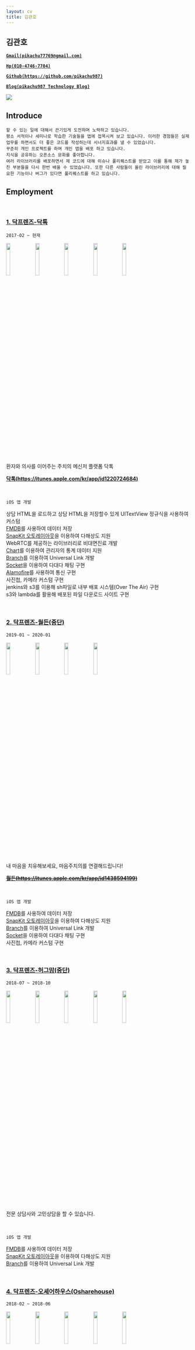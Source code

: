 ```yaml
---
layout: cv
title: 김관호
---
```



## 김관호

<a href="mailto:pikachu77769@gmail.com" style="font-weight: bold;">`Gmail(pikachu77769@gmail.com)`</a>

<a href="tel:010-4746-7704" style="font-weight: bold;">`Hp(010-4746-7704)`</a>

<a href="https://github.com/pikachu987/" style="font-weight: bold;">`Github(https://github.com/pikachu987)`</a>

<a href="https://pikachu987.tistory.com/" style="font-weight: bold;">`Blog(pikachu987 Technology Blog)`</a>


<div class="profile"><img src="https://pikachu987.github.io/cvdata/resources/profile.png?cv=1"></div>


## Introduce

`할 수 있는 일에 대해서 끈기있게 도전하며 노력하고 있습니다.`<br>
`평소 서적이나 세미나로 학습한 기술들을 앱에 접목시켜 보고 있습니다. 이러한 경험들은 실제 업무를 하면서도 더 좋은 코드를 작성하는데 시너지효과를 낼 수 있었습니다.`<br>
`꾸준히 개인 프로젝트를 하며 개인 앱을 배포 하고 있습니다.`<br>
`지식을 공유하는 오픈소스 문화를 좋아합니다.`<br>
`여러 라이브러리를 배포하면서 제 코드에 대해 이슈나 풀리퀘스트를 받았고 이를 통해 제가 놓친 부분들을 다시 한번 배울 수 있었습니다. 또한 다른 사람들이 올린 라이브러리에 대해 필요한 기능이나 버그가 있다면 풀리퀘스트를 하고 있습니다.`




## Employment



<br>

### [1. 닥프렌즈-닥톡](https://www.doctalk.co.kr/)

`2017-02 ~ 현재`

<img src="https://pikachu987.github.io/cvdata/resources/employment/doctalk/appstore/1.png?cv=1" width="15%">
<img src="https://pikachu987.github.io/cvdata/resources/employment/doctalk/appstore/2.png?cv=1" width="15%">
<img src="https://pikachu987.github.io/cvdata/resources/employment/doctalk/appstore/3.png?cv=1" width="15%">
<img src="https://pikachu987.github.io/cvdata/resources/employment/doctalk/appstore/4.png?cv=1" width="15%">
<img src="https://pikachu987.github.io/cvdata/resources/employment/doctalk/appstore/5.png?cv=1" width="15%">

환자와 의사를 이어주는 주치의 메신저 플랫폼 닥톡

__[닥톡(https://itunes.apple.com/kr/app/id1220724684)](https://itunes.apple.com/kr/app/id1220724684)__

<br>

`iOS 앱 개발`

상담 HTML을 로드하고 상담 HTML을 저장할수 있게 UITextView 정규식을 사용하여 커스텀<br>
[FMDB](https://github.com/ccgus/fmdb)를 사용하여 데이터 저장<br>
[SnapKit 오토레이아웃](https://github.com/SnapKit/SnapKit)을 이용하여 다해상도 지원<br>
WebRTC를 제공하는 라이브러리로 비대면진료 개발<br>
[Chart](https://github.com/danielgindi/Charts)를 이용하여 관리자의 통계 데이터 지원<br>
[Branch](https://dashboard.branch.io/)를 이용하여 Universal Link 개발<br>
[Socket](https://github.com/socketio/socket.io-client-swift)을 이용하여 다대다 채팅 구현<br>
[Alamofire](https://github.com/Alamofire/Alamofire)를 사용하여 통신 구현<br>
사진첩, 카메라 커스텀 구현<br>
jenkins와 s3를 이용해 sh파일로 내부 배포 시스템(Over The Air) 구현<br>
s3와 lambda를 활용해 배포된 파일 다운로드 사이트 구현<br>


<div class="page-break"></div>

<br>

### [2. 닥프렌즈-월든(중단)](https://www.docfriends.com/)

`2019-01 ~ 2020-01`

<img src="https://pikachu987.github.io/cvdata/resources/employment/walden/appstore/1.png?cv=1" width="15%">
<img src="https://pikachu987.github.io/cvdata/resources/employment/walden/appstore/2.png?cv=1" width="15%">
<img src="https://pikachu987.github.io/cvdata/resources/employment/walden/appstore/3.png?cv=1" width="15%">
<img src="https://pikachu987.github.io/cvdata/resources/employment/walden/appstore/4.png?cv=1" width="15%">

내 마음을 치유해보세요, 마음주치의를 연결해드립니다!

~~__[월든(https://itunes.apple.com/kr/app/id1438594199)](https://itunes.apple.com/kr/app/id1438594199)__~~

<br>

`iOS 앱 개발`

[FMDB](https://github.com/ccgus/fmdb)를 사용하여 데이터 저장<br>
[SnapKit 오토레이아웃](https://github.com/SnapKit/SnapKit)을 이용하여 다해상도 지원<br>
[Branch](https://dashboard.branch.io/)를 이용하여 Universal Link 개발<br>
[Socket](https://github.com/socketio/socket.io-client-swift)을 이용하여 다대다 채팅 구현<br>
사진첩, 카메라 커스텀 구현<br>



<br>

### [3. 닥프렌즈-허그맘(중단)](https://www.docfriends.com/)

`2018-07 ~ 2018-10`

<img src="https://pikachu987.github.io/cvdata/resources/employment/hugmom/appstore/1.png?cv=1" width="15%">
<img src="https://pikachu987.github.io/cvdata/resources/employment/hugmom/appstore/2.png?cv=1" width="15%">
<img src="https://pikachu987.github.io/cvdata/resources/employment/hugmom/appstore/3.png?cv=1" width="15%">
<img src="https://pikachu987.github.io/cvdata/resources/employment/hugmom/appstore/4.png?cv=1" width="15%">
<img src="https://pikachu987.github.io/cvdata/resources/employment/hugmom/appstore/5.png?cv=1" width="15%">

전문 상담사와 고민상담을 할 수 있습니다.

<br>

`iOS 앱 개발`

[FMDB](https://github.com/ccgus/fmdb)를 사용하여 데이터 저장<br>
[SnapKit 오토레이아웃](https://github.com/SnapKit/SnapKit)을 이용하여 다해상도 지원<br>
[Branch](https://dashboard.branch.io/)를 이용하여 Universal Link 개발<br>


<div class="page-break"></div>

<br>

### [4. 닥프렌즈-오셰어하우스(Osharehouse)](https://www.facebook.com/osharehouse/)

`2018-02 ~ 2018-06`

<img src="https://pikachu987.github.io/cvdata/resources/employment/osharehouse/appstore/1.png?cv=1" width="15%">
<img src="https://pikachu987.github.io/cvdata/resources/employment/osharehouse/appstore/2.png?cv=1" width="15%">
<img src="https://pikachu987.github.io/cvdata/resources/employment/osharehouse/appstore/3.png?cv=1" width="15%">
<img src="https://pikachu987.github.io/cvdata/resources/employment/osharehouse/appstore/4.png?cv=1" width="15%">
<img src="https://pikachu987.github.io/cvdata/resources/employment/osharehouse/appstore/5.png?cv=1" width="15%">

실시간 직거래 방구하기

__[오셰어하우스(https://itunes.apple.com/kr/app/id1383090453)](https://itunes.apple.com/kr/app/id1383090453)__

<br>

`iOS 앱 개발`

CoreData를 사용하여 데이터 저장<br>
[SnapKit 오토레이아웃](https://github.com/SnapKit/SnapKit)을 이용하여 다해상도 지원<br>
[Branch](https://dashboard.branch.io/)를 이용하여 Universal Link 개발<br>
[Socket](https://github.com/socketio/socket.io-client-swift)을 이용하여 다대다 채팅 구현<br>
Expandable Tableview 개발<br>
Localizable을 사용하여 다국어 지원<br>



<br>

### [5. 닥프렌즈-오셰어하우스 관리자(Osharehouse)](https://www.facebook.com/osharehouse/)

`2018-02 ~ 2018-06`

<img src="https://pikachu987.github.io/cvdata/resources/employment/osharehouseAdmin/appstore/1.png?cv=1" width="15%">
<img src="https://pikachu987.github.io/cvdata/resources/employment/osharehouseAdmin/appstore/2.png?cv=1" width="15%">
<img src="https://pikachu987.github.io/cvdata/resources/employment/osharehouseAdmin/appstore/3.png?cv=1" width="15%">
<img src="https://pikachu987.github.io/cvdata/resources/employment/osharehouseAdmin/appstore/4.png?cv=1" width="15%">
<img src="https://pikachu987.github.io/cvdata/resources/employment/osharehouseAdmin/appstore/5.png?cv=1" width="15%">

간편하게 입주자를 모집하세요

__[오셰어하우스 관리자(https://itunes.apple.com/kr/app/id1351570974)](https://itunes.apple.com/kr/app/id1351570974)__

<br>

`iOS 앱 개발`

[Chart](https://github.com/danielgindi/Charts)를 이용하여 관리자의 통계 데이터 지원<br>
CoreData를 사용하여 데이터 저장<br>
[SnapKit 오토레이아웃](https://github.com/SnapKit/SnapKit)을 이용하여 다해상도 지원<br>
[Branch](https://dashboard.branch.io/)를 이용하여 Universal Link 개발<br>
[Socket](https://github.com/socketio/socket.io-client-swift)을 이용하여 다대다 채팅 구현<br>


<div class="page-break"></div>

<br>

### [6. 닥프렌즈-배경화면 HD(OGQ)](https://medium.com/ogq-corp)

`2017-04 ~ 2017-07`

<img src="https://pikachu987.github.io/cvdata/resources/employment/backgroundHD/appstore/1.png?cv=1" width="15%">
<img src="https://pikachu987.github.io/cvdata/resources/employment/backgroundHD/appstore/2.png?cv=1" width="15%">
<img src="https://pikachu987.github.io/cvdata/resources/employment/backgroundHD/appstore/3.png?cv=1" width="15%">
<img src="https://pikachu987.github.io/cvdata/resources/employment/backgroundHD/appstore/4.png?cv=1" width="15%">
<img src="https://pikachu987.github.io/cvdata/resources/employment/backgroundHD/appstore/5.png?cv=1" width="15%">

고화질 배경화‪면‬

__[배경화면 HD(https://itunes.apple.com/app/id541860561)](https://itunes.apple.com/app/id541860561)__

<br>

`iOS 앱 개발`

Objective-C 로 되어있던 앱을 Swift3로 변환<br>
[Tags](https://github.com/pikachu987/Tags) 라이브러리 기초 개발<br>
오토레이아웃(스토리보드)을 이용하여 다해상도 지원<br>
이미지 다해상도 렌더링 지원<br>
Localizable을 사용하여 다국어 지원<br>



<br>

### 7. 시전소프트-전단지존

`2016-06 ~ 2016-11`

<img src="https://pikachu987.github.io/cvdata/resources/employment/jundan/appstore/1.png?cv=1" width="15%">
<img src="https://pikachu987.github.io/cvdata/resources/employment/jundan/appstore/2.png?cv=1" width="15%">
<img src="https://pikachu987.github.io/cvdata/resources/employment/jundan/appstore/3.png?cv=1" width="15%">
<img src="https://pikachu987.github.io/cvdata/resources/employment/jundan/appstore/4.png?cv=1" width="15%">
<img src="https://pikachu987.github.io/cvdata/resources/employment/jundan/appstore/5.png?cv=1" width="15%">

전단지를 앱으로 만들어 배포

<br>

`iOS 앱 개발`

[Realm](https://github.com/realm/realm-cocoa)을 사용하여 데이터 저장<br>
[Alamofire](https://github.com/Alamofire/Alamofire)를 사용하여 통신 구현<br>
여러가지 전단지 만들기 레이아웃 개발<br>
Horizontal 무한 스크롤 개발<br>



<div class="page-break"></div>

## Freelancer

<br>

### 1. KMS-ExpertT

`2016-11 ~ 2016-12`

<img src="https://pikachu987.github.io/cvdata/resources/freelancer/et/appstore/1.png?cv=1" width="15%">
<img src="https://pikachu987.github.io/cvdata/resources/freelancer/et/appstore/2.png?cv=1" width="15%">
<img src="https://pikachu987.github.io/cvdata/resources/freelancer/et/appstore/3.png?cv=1" width="15%">
<img src="https://pikachu987.github.io/cvdata/resources/freelancer/et/appstore/4.png?cv=1" width="15%">
<img src="https://pikachu987.github.io/cvdata/resources/freelancer/et/appstore/5.png?cv=1" width="15%">

WebRTC를 이용해 통역 전문가와 통화

<br>

`iOS 앱 개발`

[QuickBlox WebRTC](https://quickblox.com/)를 이용하여 통화 구현<br>
[SQLite](https://github.com/stephencelis/SQLite.swift)를 이용하여 데이터 저장<br>
[Realm](https://github.com/realm/realm-cocoa)을 사용하여 데이터 저장<br>
[Alamofire](https://github.com/Alamofire/Alamofire)를 사용하여 통신 구현<br>




<br>

### 2. Davich-가상장착(중단)

`2016-12 ~ 2017-01`

<img src="https://pikachu987.github.io/cvdata/resources/freelancer/virtualWearing/appstore/1.png?cv=1" width="15%">
<img src="https://pikachu987.github.io/cvdata/resources/freelancer/virtualWearing/appstore/2.png?cv=1" width="15%">
<img src="https://pikachu987.github.io/cvdata/resources/freelancer/virtualWearing/appstore/3.png?cv=1" width="15%">
<img src="https://pikachu987.github.io/cvdata/resources/freelancer/virtualWearing/appstore/4.png?cv=1" width="15%">
<img src="https://pikachu987.github.io/cvdata/resources/freelancer/virtualWearing/appstore/5.png?cv=1" width="15%">

가상으로 눈동자 위치와 눈동자 타원에 맞게 콘택트 렌즈를 잘라서 가상으로 써 볼수 있다.

<br>

`iOS 앱 개발`

[Realm](https://github.com/realm/realm-cocoa)을 사용하여 데이터 저장<br>
[Alamofire](https://github.com/Alamofire/Alamofire)를 사용하여 통신 구현<br>


<div class="page-break"></div>

<br>

### 3. knightnet-책가방

`2017-01 ~ 2017-02`

<img src="https://pikachu987.github.io/cvdata/resources/freelancer/edubag/appstore/1.png?cv=1" width="15%">
<img src="https://pikachu987.github.io/cvdata/resources/freelancer/edubag/appstore/2.png?cv=1" width="15%">
<img src="https://pikachu987.github.io/cvdata/resources/freelancer/edubag/appstore/3.png?cv=1" width="15%">
<img src="https://pikachu987.github.io/cvdata/resources/freelancer/edubag/appstore/4.png?cv=1" width="15%">
<img src="https://pikachu987.github.io/cvdata/resources/freelancer/edubag/appstore/5.png?cv=1" width="15%">

책가방은 방과후학교 운영을 위한 프로그램입니다.

<br>

`iOS 앱 개발`

[Realm](https://github.com/realm/realm-cocoa)을 사용하여 데이터 저장<br>
[Alamofire](https://github.com/Alamofire/Alamofire)를 사용하여 통신 구현<br>
[Kanna](https://github.com/tid-kijyun/Kanna)를 사용하여 XML 통신 구현<br>




## Individual Projects

<br>

### 1. 패턴관리(생활패턴, 운동패턴, 피트니스)

`2019-07 ~ 2019-07`

<img src="https://pikachu987.github.io/cvdata/resources/individual/pattern/appstore/1.png?cv=1" width="15%">
<img src="https://pikachu987.github.io/cvdata/resources/individual/pattern/appstore/2.png?cv=1" width="15%">
<img src="https://pikachu987.github.io/cvdata/resources/individual/pattern/appstore/3.png?cv=1" width="15%">
<img src="https://pikachu987.github.io/cvdata/resources/individual/pattern/appstore/4.png?cv=1" width="15%">
<img src="https://pikachu987.github.io/cvdata/resources/individual/pattern/appstore/5.png?cv=1" width="15%">

● 자신에게 맞는 작업으로 하루하루 패턴을 맞게 살아보세요.<br/>
● 하루하루 패턴에 맞게 살았는지 통계를 확인해 보세요.<br/>
● 패턴에 맞게 살고 있는지 패턴 관리앱이 도와드려요.<br/>

__[패턴관리(https://itunes.apple.com/us/app/패턴관리-생활패턴-운동패턴-피트니스/id1471091967)](https://itunes.apple.com/us/app/패턴관리-생활패턴-운동패턴-피트니스/id1471091967)__

<br>

`iOS 앱 개발`

[FMDB](https://github.com/ccgus/fmdb)를 사용하여 데이터 저장<br>
[SnapKit 오토레이아웃](https://github.com/SnapKit/SnapKit)을 이용하여 다해상도 지원<br>
[CropPickerView](https://github.com/pikachu987/CropPickerView)를 이용하여 이미지 자르기 지원<br>
Localizable을 사용하여 다국어 지원<br>


<div class="page-break"></div>

<br>

### 2. Punto: 쉬운 사진편집 툴

`2018-09 ~ 2018-09`

<img src="https://pikachu987.github.io/cvdata/resources/individual/punto/appstore/1.png?cv=1" width="15%">
<img src="https://pikachu987.github.io/cvdata/resources/individual/punto/appstore/2.png?cv=1" width="15%">
<img src="https://pikachu987.github.io/cvdata/resources/individual/punto/appstore/3.png?cv=1" width="15%">
<img src="https://pikachu987.github.io/cvdata/resources/individual/punto/appstore/4.png?cv=1" width="15%">
<img src="https://pikachu987.github.io/cvdata/resources/individual/punto/appstore/5.png?cv=1" width="15%">

● 사진첩에 있는 이미지를 편집할 수 있습니다.<br/>
● 캔버스를 편집할 수 있습니다.<br/>
● 컬러 피커를 사용하여 원하는 색을 캔버스에 저장해 보세요.<br/>
● 다양한 필터로 이미지의 느낌을 바꾸어 보세요.<br/>
● 이미지에 원하는 영역에 스포이드로 색을 추출해 보세요.<br/>
● 사진에 일부 영역이 마음에 들지 않을때 사진을 원하는 크기와 원하는 영역으로 잘라 보세요.<br/>
● 이미지에 여러가지 이모지,이미지,텍스트를 추가해서 위치와 크기를 조절해 보세요.<br/>
● 사용하지 않는 편집 도구를 OFF 시킨 후 자주 사용하는 도구만 볼수 있습니다.<br/>
● 이미지의 정보와 촬영 정보와 위치를 볼수 있습니다.<br/>

__[푼토(https://itunes.apple.com/us/app/punto-easy-photo-editing-tool/id1402485933)](https://itunes.apple.com/us/app/punto-easy-photo-editing-tool/id1402485933)__

<br>

`iOS 앱 개발`

[FMDB](https://github.com/ccgus/fmdb)를 사용하여 데이터 저장<br>
오토레이아웃(스토리보드)을 이용하여 다해상도 지원<br>
[CropPickerView](https://github.com/pikachu987/CropPickerView)를 이용하여 이미지 자르기 지원<br>
[GPUImage](https://github.com/BradLarson/GPUImage3)를 이용하여 필터 지원<br>
Localizable을 사용하여 다국어 지원<br>



<br>

### 3. MakeGIF: 움짤 그림 만들기 앱

`2018-01 ~ 2018-01`

<img src="https://pikachu987.github.io/cvdata/resources/individual/makegif/appstore/1.png?cv=1" width="15%">
<img src="https://pikachu987.github.io/cvdata/resources/individual/makegif/appstore/2.png?cv=1" width="15%">
<img src="https://pikachu987.github.io/cvdata/resources/individual/makegif/appstore/3.png?cv=1" width="15%">
<img src="https://pikachu987.github.io/cvdata/resources/individual/makegif/appstore/4.png?cv=1" width="15%">
<img src="https://pikachu987.github.io/cvdata/resources/individual/makegif/appstore/5.png?cv=1" width="15%">

● 터치로 쉽게 움짤을 만들수 있습니다.<br/>
● 펜 색과 사이즈를 조절할수 있습니다.<br/>
● 배경색과 배경이미지를 변경할수 있습니다.<br/>
● 갤러리에 저장된 사진들을 GIF로 변경할수 있습니다.<br/>
● 갤러리에 저장된 사진들을 원모양 GIF로 변경할수 있습니다.<br/>
● GIF 이미지들을 일반 사진으로 변경할 수 있습니다.<br/>

__[움짤 그림 만들기(https://itunes.apple.com/kr/app/움짤-그림-만들기/id1332469018)](https://itunes.apple.com/kr/app/움짤-그림-만들기/id1332469018)__

<br>

`iOS 앱 개발`

CoreData를 사용하여 데이터 저장<br>
[SnapKit 오토레이아웃](https://github.com/SnapKit/SnapKit)을 이용하여 다해상도 지원<br>



<br>

### 4. FakeCall: 가짜전화 앱 (reject)

`2018-01 ~ 2018-01`

<img src="https://pikachu987.github.io/cvdata/resources/individual/fakecall/appstore/1.png?cv=1" width="15%">
<img src="https://pikachu987.github.io/cvdata/resources/individual/fakecall/appstore/2.png?cv=1" width="15%">
<img src="https://pikachu987.github.io/cvdata/resources/individual/fakecall/appstore/3.png?cv=1" width="15%">
<img src="https://pikachu987.github.io/cvdata/resources/individual/fakecall/appstore/4.png?cv=1" width="15%">
<img src="https://pikachu987.github.io/cvdata/resources/individual/fakecall/appstore/5.png?cv=1" width="15%">

● 기존 휴대폰의 연락처에 있는 사람들에게 가짜로 전화를 걸 수 있습니다.<br/>
● 새로운 연락처를 등록해서 가짜로 전화를 걸 수 있습니다.<br/>
● 기존 연락처나 새로운 연락처에서 전화를 걸게 할 수 있습니다.<br/>
● 전화왔을 때 알림음과 진동, 배경화면을 바꿀 수 있습니다.<br/>


<br>

`iOS 앱 개발`

CoreData를 사용하여 데이터 저장<br>
[SnapKit 오토레이아웃](https://github.com/SnapKit/SnapKit)을 이용하여 다해상도 지원<br>
Localizable을 사용하여 다국어 지원<br>


<br>

### 5. Script: 대본공부 앱

`2017-12 ~ 2017-12`

<img src="https://pikachu987.github.io/cvdata/resources/individual/script/appstore/1.png?cv=1" width="15%">
<img src="https://pikachu987.github.io/cvdata/resources/individual/script/appstore/2.png?cv=1" width="15%">
<img src="https://pikachu987.github.io/cvdata/resources/individual/script/appstore/3.png?cv=1" width="15%">
<img src="https://pikachu987.github.io/cvdata/resources/individual/script/appstore/4.png?cv=1" width="15%">
<img src="https://pikachu987.github.io/cvdata/resources/individual/script/appstore/5.png?cv=1" width="15%">

● 나에게 맞는 앱 디자인을 선택할 수 있습니다.<br/>
● 중요 문장을 추가할수 있습니다.<br/>
● 대본, 중요 문장에서 검색을 할수 있습니다.<br/>
● 대본, 중요 문장을 번역할 수 있습니다.<br/>
● 중요 문장에 태그를 선택할수 있습니다.<br/>
● 대본에 따라 자신이 마지막 공부한 위치로 돌아갈 수 있습니다.<br/>
● 대본과 중요문장을 저장할수 있습니다. 데이터는 서버에 저장되지 않고 휴대폰 기기에 저장되기 때문에 다른 사람들에게 노출되지 않고 다시 불러올 수 있습니다.<br/>

__[대본공부(https://itunes.apple.com/kr/app/대본-공부/id1319037733)](https://itunes.apple.com/kr/app/대본-공부/id1319037733)__

<br>

`iOS 앱 개발`

CoreData를 사용하여 데이터 저장<br>
[SSZipArchive](https://github.com/ZipArchive/ZipArchive)를 이용하여 집파일을 다운받은 후 압축풀기 지원<br>
[Kanna](https://github.com/tid-kijyun/Kanna)를 사용하여 XML 분석<br>
[Keychain](https://github.com/kishikawakatsumi/KeychainAccess)을 이용하여 데이터 저장<br>


<div class="page-break"></div>

<br>

### 6. Markdown: 마크다운 앱

`2017-01 ~ 2017-01`

<img src="https://pikachu987.github.io/cvdata/resources/individual/markdown/appstore/1.png?cv=1" width="15%">
<img src="https://pikachu987.github.io/cvdata/resources/individual/markdown/appstore/2.png?cv=1" width="15%">
<img src="https://pikachu987.github.io/cvdata/resources/individual/markdown/appstore/3.png?cv=1" width="15%">

● 마크다운을 적을수 있다.<br>
● 마크다운을 적기 편하게 키보드 상단에 여러가지 버튼이 있다.<br>
● 마크다운을 적으면서 마크다운 미리보기를 할 수 있다.<br>
● 마크다운을 저장할 수 있다.<br>
● 마크다운을 공유할 수 있다.<br>

__[마크다운(https://itunes.apple.com/us/app/마크다운-개발자를-위한-마크다운-markdown-md/id1195478325)](https://itunes.apple.com/us/app/마크다운-개발자를-위한-마크다운-markdown-md/id1195478325)__

<br>

`iOS 앱 개발`

CoreData를 사용하여 데이터 저장<br>



<br>

### 7. Memo: 그림 메모장

`2017-01 ~ 2017-01`

<img src="https://pikachu987.github.io/cvdata/resources/individual/memo/appstore/1.png?cv=1" width="15%">
<img src="https://pikachu987.github.io/cvdata/resources/individual/memo/appstore/2.png?cv=1" width="15%">
<img src="https://pikachu987.github.io/cvdata/resources/individual/memo/appstore/3.png?cv=1" width="15%">
<img src="https://pikachu987.github.io/cvdata/resources/individual/memo/appstore/4.png?cv=1" width="15%">
<img src="https://pikachu987.github.io/cvdata/resources/individual/memo/appstore/5.png?cv=1" width="15%">

● 메모장에 펜으로 그림을 그릴수 있다.<br>
● 펜의 색, 크기를 바꿀수 있다.<br>
● 지우개로 펜으로 그린 것을 지울수 있고 지우개 크기를 바꿀수 있다.<br>
● 배경색을 바꿀수 있다.<br>
● 투명한 배경을 사용하고 갤러리에 저장할 수 있다.<br>
● 카메라(필터적용), 갤러리, 아이콘을 가져와서 크기를 조절해서 메모장에 올려놓을수 있다.<br>
● 텍스트를 만들어서 메모장에 올려놓을수 있다.<br>
● 저장, 삭제, 공유가 가능하며 메모마다 잠금(지문인식)을 걸어놓을 수 있다.<br>
● 잠금이 된 메모는 저장, 삭제, 공유, 보기를 하려면 지문인식 또는 잠금설정할때 입력한 비밀번호를 입력하여야 할 수 있다.<br>

__[그림 메모장(https://apps.apple.com/us/app/그림-메모장/id1194457669)](https://apps.apple.com/us/app/그림-메모장/id1194457669)__

<br>

`iOS 앱 개발`

[FMDB](https://github.com/ccgus/fmdb)를 사용하여 데이터 저장<br>
[SnapKit 오토레이아웃](https://github.com/SnapKit/SnapKit)을 이용하여 다해상도 지원<br>
[PALFileStorage](https://github.com/pikachu987/PALFileStorage.git)를 이용하여 내부 저장소에 파일 저장
[Realm](https://github.com/realm/realm-cocoa)을 사용하다가 FMDB로 데이터 마이그레이션<br>
LocalAuthentication를 사용하여 FaceID, TouchID 구현



<br>

### 8. Editor: 이미지 합성 앱

`2017-01 ~ 2017-01`

<img src="https://pikachu987.github.io/cvdata/resources/individual/editor/appstore/1.png?cv=1" width="15%">
<img src="https://pikachu987.github.io/cvdata/resources/individual/editor/appstore/2.png?cv=1" width="15%">
<img src="https://pikachu987.github.io/cvdata/resources/individual/editor/appstore/3.png?cv=1" width="15%">
<img src="https://pikachu987.github.io/cvdata/resources/individual/editor/appstore/4.png?cv=1" width="15%">
<img src="https://pikachu987.github.io/cvdata/resources/individual/editor/appstore/5.png?cv=1" width="15%">

● 갤러리, 카메라(필터), 웹사이트, 저장된이미지, 지도에서 원하는 영역을 자르고 저장할 수 있다.<br>
● 원하는 영역을 타원으로 자를 수 있다.<br>
● 지도에서 원하는 부분에 원하는 아이콘의 마커를 남길수 있다.<br>
● 저장한 이미지들을 서로 합성을 할 수 있고 이미지들 간의 순서를 조절할 수 있다.<br>
● 배경색을 바꿀 수 있고 텍스트를 넣을 수 있고 합성한 이미지를 저장할 수 있다.<br>
● 투명한 배경을 사용하고 갤러리에 저장할 수 있다.<br>
● 저장된 이미지를 갤러리저장, 공유하기, 삭제 할 수있다.(복수 선택 가능)<br>

__[이미지 합성(https://itunes.apple.com/kr/app/editeo/id1192981741)](https://itunes.apple.com/kr/app/editeo/id1192981741?l=ko&ls=1&mt=8)__

<br>

`iOS 앱 개발`

[FMDB](https://github.com/ccgus/fmdb)를 사용하여 데이터 저장<br>
[SnapKit 오토레이아웃](https://github.com/SnapKit/SnapKit)을 이용하여 다해상도 지원<br>
[PALFileStorage](https://github.com/pikachu987/PALFileStorage.git)를 이용하여 내부 저장소에 파일 저장
[Realm](https://github.com/realm/realm-cocoa)을 사용하다가 FMDB로 데이터 마이그레이션<br>





## Team Projects

<br>

### 1. 일루와: 중간 장소 지정해주는 앱

`2018-01 ~ 2018-01`

<img src="https://pikachu987.github.io/cvdata/resources/team/common/appstore/1.png?cv=1" width="15%">
<img src="https://pikachu987.github.io/cvdata/resources/team/common/appstore/2.png?cv=1" width="15%">
<img src="https://pikachu987.github.io/cvdata/resources/team/common/appstore/3.png?cv=1" width="15%">
<img src="https://pikachu987.github.io/cvdata/resources/team/common/appstore/4.png?cv=1" width="15%">
<img src="https://pikachu987.github.io/cvdata/resources/team/common/appstore/5.png?cv=1" width="15%">
<img src="https://pikachu987.github.io/cvdata/resources/team/common/appstore/6.png?cv=1" width="15%">

<a href="https://www.facebook.com/unithonWithU/">`6회 유니톤(대학 해커톤) 우수상`</a>


<div class="page-break"></div>

<br>

### 2. 답정너: 두가지 선택사항을 투표하는 앱

`2018-04 ~ 2018-05`

<img src="https://pikachu987.github.io/cvdata/resources/team/vote/appstore/1.png?cv=1" width="15%">
<img src="https://pikachu987.github.io/cvdata/resources/team/vote/appstore/2.png?cv=1" width="15%">
<img src="https://pikachu987.github.io/cvdata/resources/team/vote/appstore/3.png?cv=1" width="15%">
<img src="https://pikachu987.github.io/cvdata/resources/team/vote/appstore/4.png?cv=1" width="15%">
<img src="https://pikachu987.github.io/cvdata/resources/team/vote/appstore/5.png?cv=1" width="15%">

__[답정너(https://itunes.apple.com/kr/app/답정너/id1379000768)](https://itunes.apple.com/kr/app/답정너/id1379000768)__




## Library

### 1. Tags

[https://github.com/pikachu987/Tags](https://github.com/pikachu987/Tags)

![stars](https://img.shields.io/github/stars/pikachu987/Tags?style=social)&nbsp;&nbsp;
![forks](https://img.shields.io/github/forks/pikachu987/Tags?style=social)&nbsp;&nbsp;
![watchers](https://img.shields.io/github/watchers/pikachu987/Tags?style=social)&nbsp;&nbsp;

● 태그를 동적으로 추가, 수정, 삭제를 할수 있고 여러가지 커스터마이징을 제공<br>
● 태그는 오토레이아웃으로 개발<br>
● 태그를 터치, 높이 변경 될때 딜리게이트 호출<br>

### 2. NotificationView

[https://github.com/pikachu987/NotificationView](https://github.com/pikachu987/NotificationView)

![stars](https://img.shields.io/github/stars/pikachu987/NotificationView?style=social)&nbsp;&nbsp;
![forks](https://img.shields.io/github/forks/pikachu987/NotificationView?style=social)&nbsp;&nbsp;
![watchers](https://img.shields.io/github/watchers/pikachu987/NotificationView?style=social)&nbsp;&nbsp;

● iOS 기본 알림 화면 구현<br>
● light 테마, dark 테마 지원<br>
● hide시간, show시간, showAfter시간 커스텀 가능<br>

### 3. CropPickerView

[https://github.com/pikachu987/CropPickerView](https://github.com/pikachu987/CropPickerView)

![stars](https://img.shields.io/github/stars/pikachu987/CropPickerView?style=social)&nbsp;&nbsp;
![forks](https://img.shields.io/github/forks/pikachu987/CropPickerView?style=social)&nbsp;&nbsp;
![watchers](https://img.shields.io/github/watchers/pikachu987/CropPickerView?style=social)&nbsp;&nbsp;

● 상하좌우, 상좌, 상우, 하좌, 하우 버튼을 이용해 이미지 자를 위치를 정하고 이미지를 자름<br>
● 이미지는 스크롤이 되고 스크롤보다 이미지가 작은 경우 중앙 정렬<br>
● 이미지를 원형으로 자를수 있음<br>

### 4. WebController

[https://github.com/pikachu987/WebController](https://github.com/pikachu987/WebController)

![stars](https://img.shields.io/github/stars/pikachu987/WebController?style=social)&nbsp;&nbsp;
![forks](https://img.shields.io/github/forks/pikachu987/WebController?style=social)&nbsp;&nbsp;
![watchers](https://img.shields.io/github/watchers/pikachu987/WebController?style=social)&nbsp;&nbsp;

● WKWebView를 커스텀<br>
● KVO를 이용하여 웹사이트 로드 progress 표현<br>
● 하단 툴바, 색상 등 커스텀 가능<br>

<div class="page-break"></div>

### 5. VideoConverter

[https://github.com/pikachu987/VideoConverter](https://github.com/pikachu987/VideoConverter)

● 비디오를 startTime, endTime or durationTime으로 자를수 있음<br>
● 비디오를 x, y, width, height값으로 자를 수 있고 회전, quality, 음소거를 할 수 있음<br>

### 6. VideoTrim

[https://github.com/pikachu987/VideoTrim](https://github.com/pikachu987/VideoTrim)

● 비디오의 시작 시간, 종료 시간을 UI적으로 표현하고 수정할 수 있음<br>
● 최소 width, preview 개수, color, margin, 크기 등을 커스텀 가능<br>



## Certifications

`2016` 네트워크관리사 (한국정보통신자격협회)


## Activity

<br>

[![Github stats](https://github-readme-stats.vercel.app/api?username=pikachu987&show_icons=true&count_private=true)](https://github.com/pikachu987/pikachu987)

[![Top Langs](https://github-readme-stats.vercel.app/api/top-langs/?username=pikachu987&layout=compact&langs_count=10&hide=Objective-C,JavaScript)](https://github.com/pikachu987/pikachu987)

[![Github](https://img.shields.io/badge/github-black.svg?logoColor=white&logo=github&link=https://github.com/pikachu987)](https://github.com/pikachu987/)
[![Blog](https://img.shields.io/badge/Tech%20Blog-black?style=flat&logo=github&link=https://pikachu987.tistory.com)](https://pikachu987.tistory.com/)
[![Repository](https://img.shields.io/github/stars/pikachu987?label=Repository%20Star&color=black&logoColor=white&logo=github&link=https://github.com/search?q=user%3Apikachu987+&s=stars&type=Repositories)](https://github.com/search?q=user%3Apikachu987+&s=stars&type=Repositories/)


### 1. 부스트코스 iOS 리뷰어 역활

`2018-06 ~ 2019-04`

### 2. 디프만 동아리 iOS 개발자 참여

`2018-03 ~ 2018-08`




## Contact Me

<br>

[![Gmail](https://img.shields.io/badge/Gmail-d14836?style=flat&logo=Gmail&logoColor=white&link=mailto:pikachu77769@gmail.com)](mailto:pikachu77769@gmail.com)
[![Tel](https://img.shields.io/badge/%F0%9F%93%B2%F0%9F%93%9E-Tel-green?style=flat&logoColor=white&link=tel:010-4746-7704)](tel:010-4746-7704)
